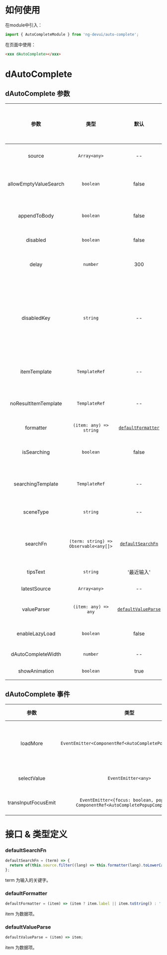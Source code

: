 # 如何使用
在module中引入：
```ts
import { AutoCompleteModule } from 'ng-devui/auto-complete';
```
在页面中使用：
```html
<xxx dAutoComplete></xxx>
```

# dAutoComplete
## dAutoComplete 参数

|         参数          |               类型                |                                默认                                 | 说明                                                                                                                                                      | 跳转 Demo                                                        |全局配置项| 
| :----------------: | :-------------------: | :-------------------------------: | :-----------------------------------------------------------------: | :-------------------------------------------------------------------------------------------------------------------------------------------------------- | ---------------------------------------------------------------- |
|        source         |           `Array<any>`            |                                 --                                  | 必选，有 searchFn 的情况下可以不必选                                                                                                                      | [基本用法](demo#basic-usage)           |
| allowEmptyValueSearch |             `boolean`             |                                false                                | 可选，在绑定的输入框 value 为空时，是否进行搜索提示操作                                                                                                   | [自定义模板展示](demo#auto-custom)     |
|     appendToBody      |             `boolean`             |                                false                                | 可选，下拉弹出是否 append to body                                                                                                                         | [自定义模板展示](demo#auto-custom)     |
|       disabled        |             `boolean`             |                                false                                | 可选，是否禁止指令                                                                                                                                        | [设置禁用](demo#auto-disable)          |
|         delay         |             `number`              |                                 300                                 | 可选，只有在 delay 时间经过后并且输入新值，才做搜索查询（`ms`）                                                                                                   | [自定义模板展示](demo#auto-custom)     |
|      disabledKey      |             `string`              |                                 --                                  | 可选，禁用单个选项，当传入资源 source 选项类型为对象，比如设置为'disabled'，则当对象的 disable 属性为 true 时，比如{ label: xxx, disabled: true }，该选项将禁用 | [设置禁用](demo#auto-disable)          |
|     itemTemplate      |           `TemplateRef`           |                                 --                                  | 可选，自定义展示模板                                                                                                                                      | [自定义模板展示](demo#auto-custom)     |
| noResultItemTemplate  |           `TemplateRef`           |                                 --                                  | 可选，没有匹配项的展示结果                                                                                                                                | [自定义模板展示](demo#auto-custom)     |
|       formatter       |            `(item: any) => string`             |                                 [`defaultFormatter`](#defaultformatter)                                  | 可选，格式化函数                                                                                                                                          | [设置禁用](demo#auto-disable)          |
|      isSearching      |             `boolean`             |                                false                                | 可选，是否在搜索中，用于控制 searchingTemplate 是否显示                                                                                                   | [自定义模板展示](demo#auto-custom)     |
|   searchingTemplate   |           `TemplateRef`           |                                 --                                  | 可选，自定义搜索中显示模板                                                                                                                                | [自定义模板展示](demo#auto-custom)     |
|       sceneType       |             `string`              |                                 --                                  | 可选，值为 'select'、'suggest'                                                                                                                                | [启用懒加载](demo#auto-lazy-load)      |
|       searchFn        |            `(term: string) => Observable<any[]>`   | [`defaultSearchFn`](#defaultsearchfn) | 可选，自定义搜索过滤                                                                                                                                      | [自定义数据匹配方法](demo#auto-object) |
|       tipsText        |             `string`              |                           '最近输入'                           | 可选，提示文字                                                                                                                                            | [设置禁用](demo#auto-disable)          |
|     latestSource      |           `Array<any>`            |                                --                                  | 可选， 最近输入                                                                                                                                           | [最近输入](demo#auto-latest)           |
|      valueParser      |            `(item: any) => any`             |                                 [`defaultValueParse`](#defaultvalueparse)                                  | 可选， 对选中后数据进行处理                                                                                                                               | [启用懒加载](demo#auto-lazy-load)      |
|    enableLazyLoad     |             `boolean`             |                                false                                | 可选，是否允许懒加载                                                                                                                                      | [启用懒加载](demo#auto-lazy-load)      |
|  dAutoCompleteWidth   |             `number`              |                                 --                                  | 可选，调整宽度（`px`）                                                                                                                                            |
|  showAnimation   |             `boolean`              |                                 true                                  |  可选，是否开启动画 |   | ✔ |

## dAutoComplete 事件

|        参数         |               类型                |                                                                     说明                                                                      | 跳转 Demo                                                   |
| :-----------------: | :-------------------------------: | :-------------------------------------------------------------------------------------------------------------------------------------------: | :---------------------------------------------------------- |
|      loadMore       |        `EventEmitter<ComponentRef<AutoCompletePopupComponent>>`        | 懒加载触发事件，配合`enableLazyLoad`使用，使用`$event.loadFinish()`关闭 loading 状态，其中\$event 为 AutoCompletePopupComponent 的实例 | [启用懒加载](demo#auto-lazy-load) |
|     selectValue     |        `EventEmitter<any>`        |                                                         可选，选择选项之后的回调函数                                                          | [启用懒加载](demo#auto-lazy-load) |
| transInputFocusEmit | `EventEmitter<{focus: boolean, popupRef: ComponentRef<AutoCompletePopupComponent>}>` |                                                         可选，Input focus 时回调函数                                                          | [启用懒加载](demo#auto-lazy-load) |

# 接口 & 类型定义
### defaultSearchFn

```ts
defaultSearchFn = (term) => {
  return of(this.source.filter((lang) => this.formatter(lang).toLowerCase().indexOf(term.toLowerCase()) !== -1));
};
```
term 为输入的关键字。

### defaultFormatter
```ts
defaultFormatter = (item) => (item ? item.label || item.toString() : '');
```
item 为数据项。

### defaultValueParse
```ts
defaultValueParse = (item) => item;
```
item 为数据项。

